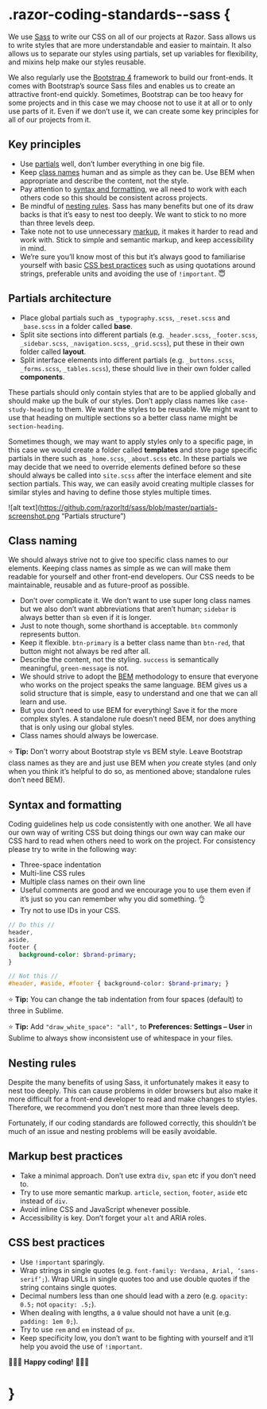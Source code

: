 # .razor-coding-standards--sass {

We use [Sass](http://sass-lang.com/) to write our CSS on all of our projects at Razor. Sass allows us to write styles that are more understandable and easier to maintain. It also allows us to separate our styles using partials, set up variables for flexibility, and mixins help make our styles reusable.

We also regularly use the [Bootstrap 4](https://v4-alpha.getbootstrap.com/) framework to build our front-ends. It comes with Bootstrap’s source Sass files and enables us to create an attractive front-end quickly. Sometimes, Bootstrap can be too heavy for some projects and in this case we may choose not to use it at all or to only use parts of it. Even if we don’t use it, we can create some key principles for all of our projects from it.

## Key principles
- Use [partials](#parials-architecture) well, don’t lumber everything in one big file.
- Keep [class names](#class-naming) human and as simple as they can be. Use BEM when appropriate and describe the content, not the style.
- Pay attention to [syntax and formatting](#syntax-and-formatting), we all need to work with each others code so this should be consistent across projects.
- Be mindful of [nesting rules](#nesting-rules). Sass has many benefits but one of its draw backs is that it’s easy to nest too deeply. We want to stick to no more than three levels deep.
- Take note not to use unnecessary [markup](#markup-best-practices), it makes it harder to read and work with. Stick to simple and semantic markup, and keep accessibility in mind.
- We’re sure you’ll know most of this but it’s always good to familiarise yourself with basic [CSS best practices](#css-best-practices) such as using quotations around strings, preferable units and avoiding the use of `!important`. 😇


## Partials architecture
- Place global partials such as `_typography.scss`, `_reset.scss` and `_base.scss` in a folder called **base**.
- Split site sections into different partials (e.g. `_header.scss`, `_footer.scss`, `_sidebar.scss`, `_navigation.scss`, `_grid.scss`), put these in their own folder called **layout**.
- Split interface elements into different partials (e.g. `_buttons.scss`, `_forms.scss`, `_tables.scss`), these should live in their own folder called **components**.

These partials should only contain styles that are to be applied globally and should make up the bulk of our styles. Don’t apply class names like `case-study-heading` to them. We want the styles to be reusable. We might want to use that heading on multiple sections so a better class name might be `section-heading`.

Sometimes though, we may want to apply styles only to a specific page, in this case we would create a folder called **templates** and store page specific partials in there such as `_home.scss`, `_about.scss` etc. In these partials we may decide that we need to override elements defined before so these should always be called into `site.scss` after the interface element and site section partials. This way, we can easily avoid creating multiple classes for similar styles and having to define those styles multiple times. 

![alt text](https://github.com/razorltd/sass/blob/master/partials-screenshot.png “Partials structure”)

## Class naming
We should always strive not to give too specific class names to our elements. Keeping class names as simple as we can will make them readable for yourself and other front-end developers. Our CSS needs to be maintainable, reusable and as future-proof as possible.

- Don’t over complicate it. We don’t want to use super long class names but we also don’t want abbreviations that aren’t human; `sidebar` is always better than `sb` even if it is longer.
- Just to note though, some shorthand is acceptable. `btn` commonly represents button.
- Keep it flexible. `btn-primary` is a better class name than `btn-red`, that button might not always be red after all.
- Describe the content, not the styling. `success` is semantically meaningful, `green-message` is not.
- We should strive to adopt the [BEM](http://getbem.com/) methodology to ensure that everyone who works on the project speaks the same language. BEM gives us a solid structure that is simple, easy to understand and one that we can all learn and use.
- But you don’t need to use BEM for everything! Save it for the more complex styles. A standalone rule doesn’t need BEM, nor does anything that is only using our global styles.
- Class names should always be lowercase.

⭐️ **Tip:** Don’t worry about Bootstrap style vs BEM style. Leave Bootstrap class names as they are and just use BEM when *you* create styles (and only when you think it’s helpful to do so, as mentioned above; standalone rules don’t need BEM). 
 
## Syntax and formatting
Coding guidelines help us code consistently with one another. We all have our own way of writing CSS but doing things our own way can make our CSS hard to read when others need to work on the project. For consistency please try to write in the following way:

- Three-space indentation
- Multi-line CSS rules
- Multiple class names on their own line
- Useful comments are good and we encourage you to use them even if it’s just so you can remember why you did something. 👌
- Try not to use IDs in your CSS.

```sass
// Do this //
header,
aside,
footer {
   background-color: $brand-primary;
}

// Not this //
#header, #aside, #footer { background-color: $brand-primary; }

```

⭐️ **Tip:** You can change the tab indentation from four spaces (default) to three in Sublime.

⭐️ **Tip:** Add `"draw_white_space": "all",` to **Preferences: Settings – User** in Sublime to always show inconsistent use of whitespace in your files.

## Nesting rules
Despite the many benefits of using Sass, it unfortunately makes it easy to nest too deeply. This can cause problems in older browsers but also make it more difficult for a front-end developer to read and make changes to styles. Therefore, we recommend you don’t nest more than three levels deep.

Fortunately, if our coding standards are followed correctly, this shouldn’t be much of an issue and nesting problems will be easily avoidable.

## Markup best practices
- Take a minimal approach. Don’t use extra `div`, `span` etc if you don’t need to.
- Try to use more semantic markup. `article`, `section`, `footer`, `aside` etc instead of `div`.
- Avoid inline CSS and JavaScript whenever possible.
- Accessibility is key. Don’t forget your `alt` and ARIA roles.

## CSS best practices
- Use `!important` sparingly.
- Wrap strings in single quotes (e.g. `font-family: Verdana, Arial, ‘sans-serif’;`). Wrap URLs in single quotes too and use double quotes if the string contains single quotes.
- Decimal numbers less than one should lead with a zero (e.g. `opacity: 0.5;` not `opacity: .5;`).
- When dealing with lengths, a `0` value should not have a unit (e.g. `padding: 1em 0;`).
- Try to use `rem` and `em` instead of `px`.
- Keep specificity low, you don’t want to be fighting with yourself and it’ll help you avoid the use of `!important`.


🌈🦄💖 **Happy coding!** 💖🦄🌈

# }
